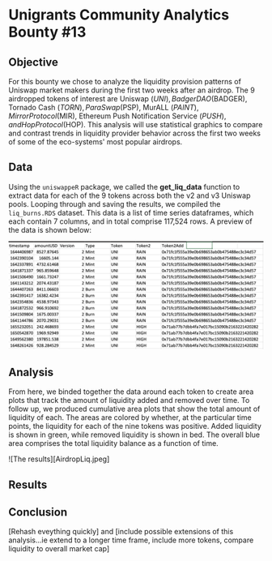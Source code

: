 # Unigrants Community Analytics Bounty #13

## Objective

For this bounty we chose to analyze the liquidity provision patterns of Uniswap market makers during the first two weeks after an airdrop.  The 9 airdropped tokens of interest are Uniswap ($UNI), Badger DAO ($BADGER), Tornado Cash ($TORN), ParaSwap ($PSP), MurALL ($PAINT), Mirror Protocol ($MIR), Ethereum Push Notification Service ($PUSH), and Hop Protocol ($HOP).  This analysis will use statistical graphics to compare and contrast trends in liquidity provider behavior across the first two weeks of some of the eco-systems' most popular airdrops.

## Data

Using the `uniswappeR` package, we called the **get_liq_data** function to extract data for each of the 9 tokens across both the v2 and v3 Uniswap pools. Looping through and saving the results, we compiled the `liq_burns.RDS` dataset.  This data is a list of time series dataframes, which each contain 7 columns, and in total comprise 117,524 rows. A preview of the data is shown below:

![A screencap of the Data](data_screencap.png)

## Analysis

From here, we binded together the data around each token to create area plots that track the amount of liquidity added and removed over time.  To follow up, we produced cumulative area plots that show the total amount of liquidity of each. The areas are colored by whether, at the particular time points, the liquidity for each of the nine tokens was positive. Added liquidity is shown in green, while removed liquidity is shown in bed. The overall blue area comprises the total liquidity balance as a function of time.

![The results][AirdropLiq.jpeg]

## Results

## Conclusion

[Rehash eveything quickly] and [include possible extensions of this analysis...ie extend to a longer time frame, include more tokens,  compare liquidity to overall market cap]